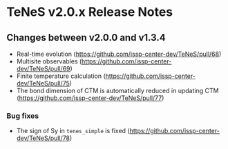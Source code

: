 # TeNeS v2.0.x Release Notes

## Changes between v2.0.0 and v1.3.4

- Real-time evolution (https://github.com/issp-center-dev/TeNeS/pull/68)
- Multisite observables (https://github.com/issp-center-dev/TeNeS/pull/69)
- Finite temperature calculation (https://github.com/issp-center-dev/TeNeS/pull/75)
- The bond dimension of CTM is automatically reduced in updating CTM (https://github.com/issp-center-dev/TeNeS/pull/77)

### Bug fixes
- The sign of Sy in `tenes_simple` is fixed (https://github.com/issp-center-dev/TeNeS/pull/78)
